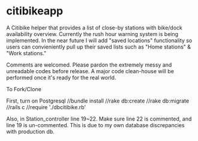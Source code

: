 citibikeapp
===========

A Citibike helper that provides a list of close-by stations with bike/dock availability overview. Currently the rush hour warning system is being implemented. In the near future I will add "saved locations" functionality so users can convieniently pull up their saved lists such as "Home stations" & "Work stations."

Comments are welcomed. Please pardon the extremely messy and unreadable codes before release. A major code clean-house will be performed once it's ready for the real world.  

To Fork/Clone

First, turn on Postgresql
//bundle install
//rake db:create
//rake db:migrate
//rails c
//require './dbcitibike.rb'

Also, in Station_controller line 19~22. Make sure line 22 is commented, and line 19 is un-commented. This is due to my own database discrepancies with production db. 
